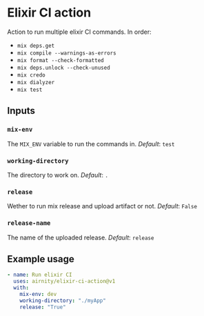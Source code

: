 # Elixir CI action

Action to run multiple elixir CI commands. In order:

- `mix deps.get`
- `mix compile --warnings-as-errors`
- `mix format --check-formatted`
- `mix deps.unlock --check-unused`
- `mix credo`
- `mix dialyzer`
- `mix test`

## Inputs

### `mix-env`

The `MIX_ENV` variable to run the commands in.
_Default_: `test`

### `working-directory`

The directory to work on.
_Default_: `.`

### `release`

Wether to run mix release and upload artifact or not.
_Default_: `False`

### `release-name`

The name of the uploaded release.
_Default_: `release`

## Example usage

```yaml
- name: Run elixir CI
  uses: airnity/elixir-ci-action@v1
  with:
    mix-env: dev
    working-directory: "./myApp"
    release: "True"
```
